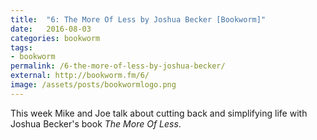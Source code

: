 ```yaml
---
title:  "6: The More Of Less by Joshua Becker [Bookworm]"
date:   2016-08-03
categories: bookworm
tags:
- bookworm
permalink: /6-the-more-of-less-by-joshua-becker/
external: http://bookworm.fm/6/
image: /assets/posts/bookwormlogo.png
---
```

This week Mike and Joe talk about cutting back and simplifying life with Joshua Becker's book _The More Of Less_.
<!--more-->